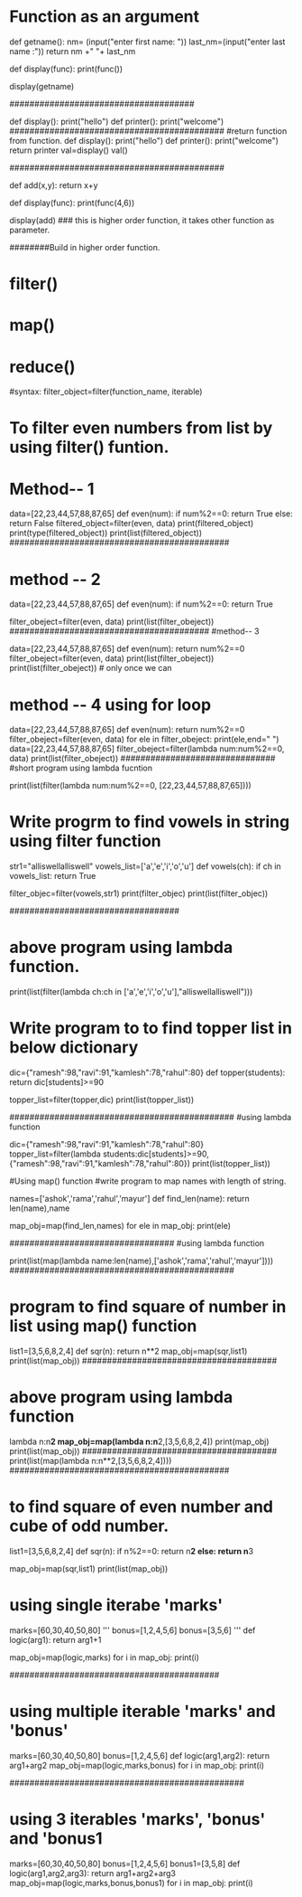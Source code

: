 
# Function as an argument
def getname():
    nm= (input("enter first name: "))
    last_nm=(input("enter last name :"))
    return nm +" "+ last_nm

def display(func):
    print(func())

display(getname)

#####################################

def display():
    print("hello")
    def printer():
        print("welcome")
###########################################
#return function from function.
def display():
    print("hello")
    def printer():
        print("welcome")
    return printer
val=display()
val()
    
###########################################

def add(x,y):
    return x+y

def display(func):
    print(func(4,6))
    
display(add) ### this is higher order function, it takes other function as parameter.

########Build in higher order function.

# filter()
# map()
# reduce()

#syntax:  filter_object=filter(function_name, iterable) 

# To filter even numbers from list by using filter() funtion.

# Method-- 1
data=[22,23,44,57,88,87,65]
def even(num):
    if num%2==0:
        return True
    else:
        return False
filtered_object=filter(even, data)
print(filtered_object)
print(type(filtered_object))
print(list(filtered_object))
############################################
# method -- 2

data=[22,23,44,57,88,87,65]
def even(num):
    if num%2==0:
        return True
        
filter_obeject=filter(even, data)
print(list(filter_obeject))
########################################
#method-- 3

data=[22,23,44,57,88,87,65]
def even(num):
    return num%2==0
filter_obeject=filter(even, data)
print(list(filter_obeject))
print(list(filter_obeject)) # only once we can


# method -- 4 using for loop

data=[22,23,44,57,88,87,65]
def even(num):
    return num%2==0
filter_obeject=filter(even, data)
for ele in filter_obeject:
    print(ele,end=" ")
data=[22,23,44,57,88,87,65]
filter_obeject=filter(lambda num:num%2==0, data)
print(list(filter_obeject))
###############################
#short program using lambda fucntion

print(list(filter(lambda num:num%2==0, [22,23,44,57,88,87,65])))

# Write progrm to find vowels in string using filter function 

str1="alliswellalliswell"
vowels_list=['a','e','i','o','u']
def vowels(ch):
    if ch in vowels_list:
        return True

filter_objec=filter(vowels,str1)
print(filter_objec)
print(list(filter_objec))

##################################
# above program using lambda function.

print(list(filter(lambda ch:ch in ['a','e','i','o','u'],"alliswellalliswell")))


# Write program to to find topper list in below dictionary 


dic={"ramesh":98,"ravi":91,"kamlesh":78,"rahul":80}
def topper(students):
    return  dic[students]>=90
    
topper_list=filter(topper,dic)
print(list(topper_list))  

#############################################
#using lambda function

dic={"ramesh":98,"ravi":91,"kamlesh":78,"rahul":80}
topper_list=filter(lambda students:dic[students]>=90,{"ramesh":98,"ravi":91,"kamlesh":78,"rahul":80})
print(list(topper_list))

#Using map() function
#write program to map names with length of string.

names=['ashok','rama','rahul','mayur']
def find_len(name):
    return len(name),name

map_obj=map(find_len,names)
for ele in map_obj:
    print(ele)

#################################
#using lambda function

print(list(map(lambda name:len(name),['ashok','rama','rahul','mayur'])))
#############################################

# program to find square of number in list using map() function

list1=[3,5,6,8,2,4]
def sqr(n):
    return n**2
map_obj=map(sqr,list1)
print(list(map_obj))
#######################################
#  above program using lambda function
lambda n:n**2
map_obj=map(lambda n:n**2,[3,5,6,8,2,4])
print(map_obj)
print(list(map_obj))
#######################################
print(list(map(lambda n:n**2,[3,5,6,8,2,4])))
############################################

# to find square of even number and cube of odd number. 

list1=[3,5,6,8,2,4]
def sqr(n):
    if n%2==0:
        return n**2
    else:
        return n**3
    
map_obj=map(sqr,list1)
print(list(map_obj))


# using single iterabe 'marks'

marks=[60,30,40,50,80]
'''
bonus=[1,2,4,5,6]
bonus=[3,5,6]
'''
def logic(arg1):
    return arg1+1

map_obj=map(logic,marks)
for i in map_obj:
    print(i)

##########################################
# using multiple iterable 'marks' and 'bonus'

marks=[60,30,40,50,80]
bonus=[1,2,4,5,6]
def logic(arg1,arg2):
    return arg1+arg2
map_obj=map(logic,marks,bonus)
for i in map_obj:
    print(i)
    
###############################################
# using 3 iterables 'marks', 'bonus' and 'bonus1

marks=[60,30,40,50,80]
bonus=[1,2,4,5,6]
bonus1=[3,5,8]
def logic(arg1,arg2,arg3):
    return arg1+arg2+arg3
map_obj=map(logic,marks,bonus,bonus1)
for i in map_obj:
    print(i)


